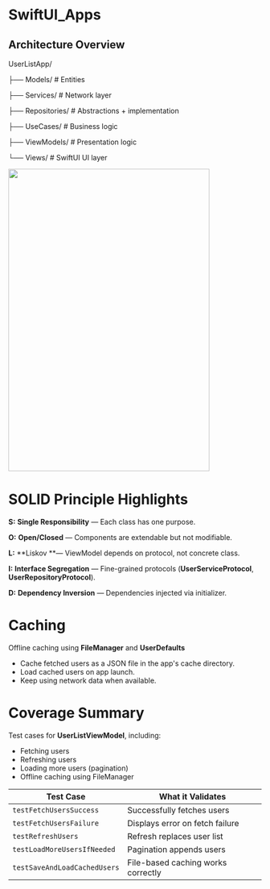 # SwiftUI_Apps

## Architecture Overview

UserListApp/

├── Models/          # Entities

├── Services/        # Network layer

├── Repositories/    # Abstractions + implementation

├── UseCases/        # Business logic

├── ViewModels/      # Presentation logic

└── Views/           # SwiftUI UI layer

<img src="https://github.com/user-attachments/assets/847f0444-ac09-4ec8-84c3-04c73abaf47a" width="400" height="600"/>

# SOLID Principle Highlights
**S:** **Single Responsibility** — Each class has one purpose.

**O:** **Open/Closed** — Components are extendable but not modifiable.

**L:** **Liskov **— ViewModel depends on protocol, not concrete class.

**I:** **Interface Segregation** — Fine-grained protocols (**UserServiceProtocol**, **UserRepositoryProtocol**).

**D:** **Dependency Inversion** — Dependencies injected via initializer.


# Caching
Offline caching using **FileManager** and **UserDefaults** 
- Cache fetched users as a JSON file in the app's cache directory.
- Load cached users on app launch.
- Keep using network data when available.

# Coverage Summary

Test cases for **UserListViewModel**, including:

- Fetching users
- Refreshing users
- Loading more users (pagination)
- Offline caching using FileManager



| Test Case                    | What it Validates                  |
| ---------------------------- | ---------------------------------- |
| `testFetchUsersSuccess`      | Successfully fetches users         |
| `testFetchUsersFailure`      | Displays error on fetch failure    |
| `testRefreshUsers`           | Refresh replaces user list         |
| `testLoadMoreUsersIfNeeded`  | Pagination appends users           |
| `testSaveAndLoadCachedUsers` | File-based caching works correctly |

